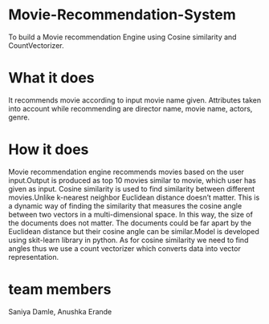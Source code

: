 # Movie-Recommendation-System
To build a Movie recommendation Engine using Cosine similarity and CountVectorizer.
# What it does
It recommends movie according to input movie name given. Attributes taken into account while recommending are director name, movie name, actors, genre.
# How it does
Movie recommendation engine recommends movies based on the user input.Output is
produced as top 10 movies similar to movie, which user has given as input. Cosine
similarity is used to find similarity between different movies.Unlike k-nearest neighbor
Euclidean distance doesn’t matter.
This is a dynamic way of finding the similarity that measures the cosine angle
between two vectors in a multi-dimensional space. In this way, the size of the
documents does not matter. The documents could be far apart by the Euclidean
distance but their cosine angle can be similar.Model is developed using skit-learn
library in python. As for cosine similarity we need to find angles thus we use a count
vectorizer which converts data into vector representation.
# team members
Saniya Damle, Anushka Erande
